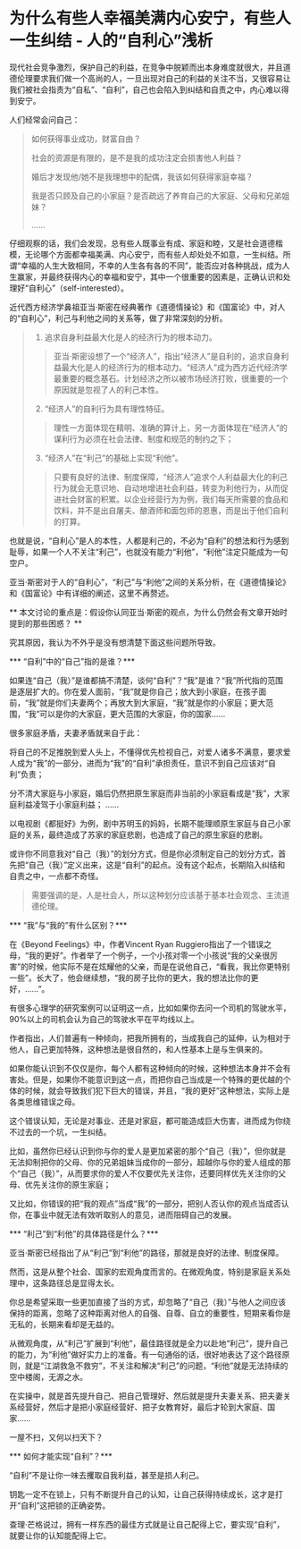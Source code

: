 # 为什么有些人幸福美满内心安宁，有些人一生纠结 - 人的“自利心”浅析

现代社会竞争激烈，保护自己的利益，在竞争中脱颖而出本身难度就很大，并且道德伦理要求我们做一个高尚的人，一旦出现对自己的利益的关注不当，又很容易让我们被社会指责为“自私”、“自利”，自己也会陷入到纠结和自责之中，内心难以得到安宁。

人们经常会问自己：

> 如何获得事业成功，财富自由？
>
> 社会的资源是有限的，是不是我的成功注定会损害他人利益？
>
> 婚后才发现他/她不是我理想中的配偶，我该如何获得家庭幸福？
>
> 我是否只顾及自己的小家庭？是否疏远了养育自己的大家庭、父母和兄弟姐妹？
>
>……

仔细观察的话，我们会发现，总有些人既事业有成、家庭和睦，又是社会道德楷模，无论哪个方面都幸福美满、内心安宁，而有些人却处处不如意，一生纠结。所谓“幸福的人生大致相同，不幸的人生各有各的不同”，能否应对各种挑战，成为人生赢家，并最终获得内心的幸福和安宁，其中一个很重要的因素是，正确认识和处理好“自利心”（self-interested）。

近代西方经济学鼻祖亚当·斯密在经典著作《道德情操论》和《国富论》中，对人的“自利心”，利己与利他之间的关系等，做了非常深刻的分析。

> 1. 追求自身利益最大化是人的经济行为的根本动力。
>
>>亚当·斯密设想了一个“经济人”，指出“经济人”是自利的，追求自身利益最大化是人的经济行为的根本动力。“经济人”成为西方近代经济学最重要的概念基石。计划经济之所以被市场经济打败，很重要的一个原因就是忽视了人的利己本性。
>
> 2. “经济人”的自利行为具有理性特征。
>>理性一方面体现在精明、准确的算计上，另一方面体现在“经济人”的谋利行为必须在社会法律、制度和规范的制约之下；
>
> 3. “经济人”在“利己”的基础上实现“利他”。
>> 只要有良好的法律、制度保障，“经济人”追求个人利益最大化的利己行为就会无意识地、自动地增进社会利益，转变为利他行为，从而促进社会财富的积累。以企业经营行为为例，我们每天所需要的食品和饮料，并不是出自屠夫、酿酒师和面包师的恩惠，而是出于他们自利的打算。

也就是说，“自利心”是人的本性，人都是利己的，不必为“自利”的想法和行为感到耻辱，如果一个人不关注“利己”，也就没有能力“利他”，“利他”注定只能成为一句空户。

亚当·斯密对于人的“自利心”，“利己”与“利他”之间的关系分析，在《道德情操论》和《国富论》中有详细的阐述，这里不再赘述。

** 本文讨论的重点是：假设你认同亚当·斯密的观点，为什么仍然会有文章开始时提到的那些困惑？ **

究其原因，我认为不外乎是没有想清楚下面这些问题所导致。

*** “自利”中的“自己”指的是谁？***

如果连“自己（我）”是谁都搞不清楚，谈何“自利”？“我”是谁？“我”所代指的范围是逐层扩大的。你在爱人面前，“我”就是你自己；放大到小家庭，在孩子面前，“我”就是你们夫妻两个；再放大到大家庭，“我”就是你的小家庭；更大范围，“我”可以是你的大家庭，更大范围的大家庭，你的国家……

很多家庭矛盾，夫妻矛盾就来自于此：

将自己的不足推脱到爱人头上，不懂得优先检视自己，对爱人诸多不满意，要求爱人成为“我”的一部分，进而为“我”的“自利”承担责任，意识不到自己应该对“自利”负责；

分不清大家庭与小家庭，婚后仍然把原生家庭而非当前的小家庭看成是“我”，大家庭利益凌驾于小家庭利益；
……

以电视剧《都挺好》为例，剧中苏明玉的妈妈，长期不能理顺原生家庭与自己小家庭的关系，最终造成了苏家的家庭悲剧，也造成了自己的原生家庭的悲剧。

或许你不同意我对“自己（我）”的划分方式，但是你必须制定自己的划分方式，首先把“自己（我）”定义出来，这是“自利”的起点。没有这个起点，长期陷入纠结和自责之中，一点都不奇怪。

> 需要强调的是，人是社会人，所以这种划分应该基于基本社会观念、主流道德伦理。

*** “我”与“我的”有什么区别？***

在《Beyond Feelings》中，作者Vincent Ryan Ruggiero指出了一个错误之母，“我的更好”。作者举了一个例子，一个小孩对零一个小孩说“我的父亲很厉害”的时候，他实际不是在炫耀他的父亲，而是在说他自己，“看我，我比你更特别一些”。长大了，他会继续想，“我的房子比你的更大，我的想法比你的更好，……”。

有很多心理学的研究案例可以证明这一点，比如如果你去问一个司机的驾驶水平，90%以上的司机会认为自己的驾驶水平在平均线以上。

作者指出，人们普遍有一种倾向，把我所拥有的，当成我自己的延伸，认为相对于他人，自己更加特殊，这种想法是很自然的，和人性基本上是与生俱来的。

如果你能认识到不仅仅是你，每个人都有这种倾向的时候，这种想法本身并不会有害处。但是，如果你不能意识到这一点，而把你自己当成是一个特殊的更优越的个体的时候，就会导致我们犯下巨大的错误，并且，“我的更好”这种想法，实际上是各类思维错误之母。

这个错误认知，无论是对事业、还是对家庭，都可能造成巨大伤害，进而成为你绕不过去的一个坑，一生纠结。

比如，虽然你已经认识到你与你的爱人是更加紧密的那个“自己（我）”，但你就是无法抑制把你的父母、你的兄弟姐妹当成你的一部分，超越你与你的爱人组成的那个“自己（我）”，从而要求你的爱人不仅要优先关注你，还要同样优先关注你的父母、优先关注你的原生家庭；

又比如，你错误的把“我的观点”当成“我”的一部分，把别人否认你的观点当成否认你，在事业中就无法有效听取别人的意见，进而阻碍自己的发展。

*** “利己”到“利他”的具体路径是什么？***

亚当·斯密已经指出了从“利己”到“利他”的路径，那就是良好的法律、制度保障。

然而，这是从整个社会、国家的宏观角度而言的。在微观角度，特别是家庭关系处理中，这条路径总是显得太长。

你总是希望采取一些更加直接了当的方式，却忽略了“自己（我）”与他人之间应该保持的距离，忽略了这种距离对他人的自强、自尊、自立的重要性，短期来看你是无私的，长期来看却是无益的。

从微观角度，从“利己”扩展到“利他”，最佳路径就是全力以赴地“利己”，提升自己的能力，为“利他”做好实力上的准备。有一句通俗的话，很好地表达了这个路径原则，就是“江湖救急不救穷”，不关注和解决“利己”的问题，“利他”就是无法持续的空中楼阁，无源之水。

在实操中，就是首先提升自己、把自己管理好、然后就是提升夫妻关系、把夫妻关系经营好，然后才是把小家庭经营好、把子女教育好，最后才轮到大家庭、国家……

一屋不扫，又何以扫天下？

*** 如何才能实现“自利”？***

“自利”不是让你一味去攫取自我利益，甚至是损人利己。

钥匙一定不在锁上，只有不断提升自己的认知，让自己获得持续成长，这才是打开“自利”这把锁的正确姿势。

查理·芒格说过，拥有一样东西的最佳方式就是让自己配得上它，要实现“自利”，就要让你的认知能配得上它。
